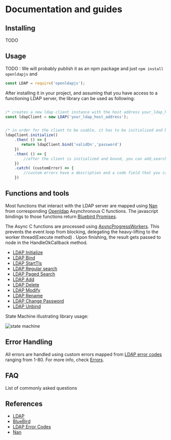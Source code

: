 # Documentation and guides

## Installing 

 TODO

## Usage

TODO : We will probably publish it as an npm package and just `npm install openldapjs`  and  
```javascript
const LDAP = require('openldapjs');
```
After installing it in your project, and assuming that you have access to a functioning LDAP server, the library can be used as following:

```javascript

/* creates a new ldap client instance with the host address your_ldap_host_address */
const ldapClient = new LDAP('your_ldap_host_address');


/* in order for the client to be usable, it has to be initialized and bound with a user DN and a password */
ldapClient.initialize()
    .then( () => {
       return ldapClient.bind('validDn','password')
    })
    .then( () => {
        //after the client is initialized and bound, you can add,search,etc.
    })
    .catch( (customError) => {
        //custom errors have a description and a code field that you can inspect
    })

```


## Functions and  tools

Most functions that interact with the LDAP server are mapped using [Nan](https://github.com/nodejs/nan) from corresponding [Openldap](https://github.com/openldap/openldap) Asynchronous C functions. The javascript bindings to those functions return [Bluebird Promises](https://github.com/petkaantonov/bluebird).

The Async C functions are processed using [AsyncProgressWorkers](https://github.com/nodejs/nan/blob/master/doc/asyncworker.md). This prevents the event loop from blocking, delegating the heavy-lifting to the worker thread(Execute method) . Upon finishing, the result gets passed to node in the HandleOkCallback method.


* [LDAP Initialize ](./ldap_functions/initialize.MD)
* [LDAP Bind](./ldap_functions/bind.MD)
* [LDAP StartTls](./ldap_functions/startTls.MD)
* [LDAP Regular search](./ldap_functions/search.MD)
* [LDAP Paged Search](./ldap_functions/pagedSearch.MD)
* [LDAP Add](./ldap_functions/add.MD)
* [LDAP Delete](./ldap_functions/delete.MD)
* [LDAP Modify](./ldap_functions/modify.MD)
* [LDAP Rename](./ldap_functions/rename.MD)
* [LDAP Change Password](./ldap_functions/changePassword.MD)
* [LDAP Unbind](./ldap_functions/unbind.MD)

State Machine illustrating library usage:

![state machine](https://user-images.githubusercontent.com/22315908/33617803-6dda8aee-d9e9-11e7-82c5-3e2e34365c55.JPG)

## Error Handling

 All errors are handled using custom errors mapped from [LDAP error codes](http://wiki.servicenow.com/index.php?title=LDAP_Error_Codes#gsc.tab=0) ranging from 1-80. For more info, check [Errors](./errors.MD).



## FAQ

List of commonly asked questions


## References 

* [LDAP](https://www.ldap.com/getting-started-with-ldap)
* [BlueBird](https://github.com/petkaantonov/bluebird)
* [LDAP Error Codes](http://wiki.servicenow.com/index.php?title=LDAP_Error_Codes#gsc.tab=0)
* [Nan](https://github.com/nodejs/nan)

